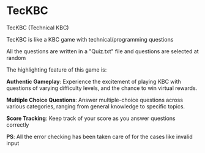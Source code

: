 # TecKBC

TecKBC (Technical KBC)

TecKBC is like a KBC game with technical/programming questions

All the questions are written in a "Quiz.txt" file and questions are selected at random

The highlighting feature of this game is:

**Authentic Gameplay**: Experience the excitement of playing KBC with questions of varying difficulty levels, and the chance to win virtual rewards.

**Multiple Choice Questions**: Answer multiple-choice questions across various categories, ranging from general knowledge to specific topics.

**Score Tracking**: Keep track of your score as you answer questions correctly

**PS**: All the error checking has been taken care of for the cases like invalid input
